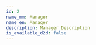 ```yaml
---
id: 2
name_mm: Manager
name_en: Manager
description: Manager Description
is_available_d2d: false
---
```

